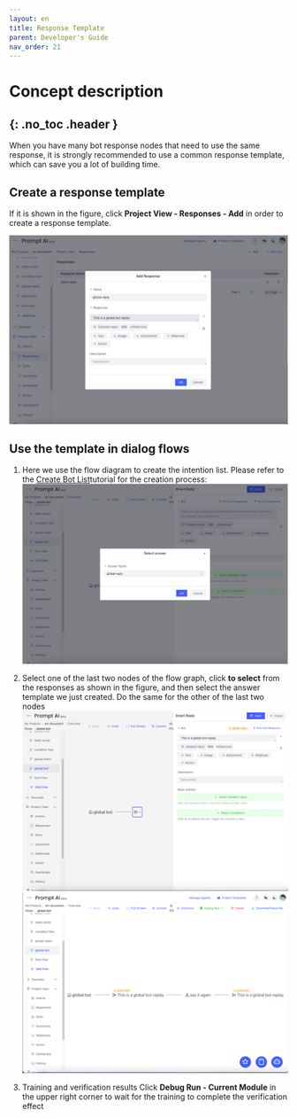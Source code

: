 ```yaml
---
layout: en
title: Response Template
parent: Developer's Guide
nav_order: 21
---
```


# Concept description
{: .no_toc .header }
---
When you have many bot response nodes that need to use the same response, it is strongly recommended to use a common response template, which can save you a lot of building time.

## Create a response template

If it is shown in the figure, click **Project View - Responses - Add** in order to create a response template.

![11-bot-global](/assets/images/tutorial/template/01-bot-global.png)

## Use the template in dialog flows
1. Here we use the flow diagram to create the intention list. Please refer to the [Create Bot List](/docs/tutorial/node-template/bot-global/)tutorial for the creation process:
   ![05-user-global](/assets/images/tutorial/template/02-bot-global.png)

2. Select one of the last two nodes of the flow graph, click **to select** from the responses as shown in the figure, and then select the answer template we just created. Do the same for the other of the last two nodes
   ![12-bot-global](/assets/images/tutorial/template/03-bot-global.png)
   ![12-bot-global](/assets/images/tutorial/template/04-bot-global.png)

3. Training and verification results
   Click **Debug Run - Current Module** in the upper right corner to wait for the training to complete the verification effect
